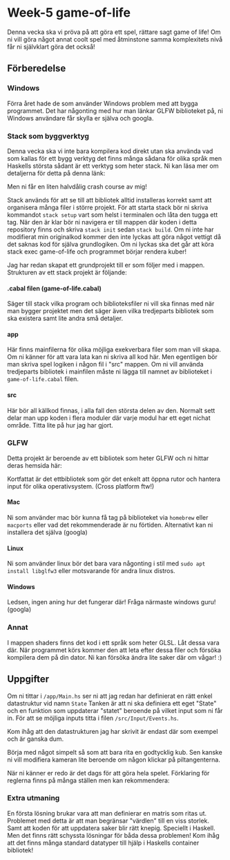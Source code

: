 # Week-5 game-of-life
Denna vecka ska vi pröva på att göra ett spel, rättare sagt game of
life! Om ni vill göra något annat coolt spel med åtminstone samma
komplexitets nivå får ni självklart göra det också!

## Förberedelse
### Windows
Förra året hade de som använder Windows problem med att bygga
programmet. Det har någonting med hur man länkar GLFW biblioteket på,
ni Windows användare får skylla er själva och googla.


### Stack som byggverktyg
Denna vecka ska vi inte bara kompilera kod direkt utan ska använda vad
som kallas för ett bygg verktyg det finns många sådana för olika språk
men Haskells största sådant är ett verktyg som heter stack. Ni kan läsa
mer om detaljerna för detta på denna länk:
[](https://docs.haskellstack.org/en/stable/README/)


Men ni får en liten halvdålig crash course av mig!

Stack används för att se till att bibliotek alltid installeras korrekt
samt att organisera många filer i större projekt. För att starta stack
bör ni skriva kommandot `stack setup` vart som helst i terminalen och
låta den tugga ett tag. När den är klar bör ni navigera er till mappen
där koden i detta repository finns och skriva `stack init` sedan
`stack build`. Om ni inte har modifierat min originalkod kommer den
inte lyckas att göra något vettigt då det saknas kod för själva
grundlogiken.  Om ni lyckas ska det går att köra stack exec
game-of-life och programmet börjar rendera kuber!

Jag har redan skapat ett grundprojekt till er
som följer med i mappen. Strukturen av ett stack projekt är följande:

#### .cabal filen (game-of-life.cabal)
Säger till stack vilka program och biblioteksfiler ni vill ska finnas
med när man bygger projektet men det säger även vilka tredjeparts
bibliotek som ska existera samt lite andra små detaljer.

#### app
Här finns mainfilerna för olika möjliga exekverbara filer som man vill
skapa. Om ni känner för att vara lata kan ni skriva all kod här. Men
egentligen bör man skriva spel logiken i någon fil i "src" mappen.  Om
ni vill använda tredjeparts bibliotek i mainfilen måste ni lägga till
namnet av biblioteket i `game-of-life.cabal` filen.

#### src
Här bör all källkod finnas, i alla fall den största delen av
den. Normalt sett delar man upp koden i flera moduler där varje modul
har ett eget nichat område. Titta lite på hur jag har gjort.

### GLFW
Detta projekt är beroende av ett bibliotek som heter GLFW och ni
hittar deras hemsida här:
[](http://www.glfw.org/)

Kortfattat är det ettbibliotek som gör det enkelt att öppna rutor och
hantera input för olika operativsystem. (Cross platform ftw!)

#### Mac
Ni som använder mac bör kunna få tag på biblioteket via `homebrew`
eller `macports` eller vad det rekommenderade är nu
förtiden. Alternativt kan ni installera det själva (googla)
#### Linux
Ni som använder linux bör det bara vara någonting i stil med `sudo apt
install libglfw3` eller motsvarande för andra linux distros.

#### Windows
Ledsen, ingen aning hur det fungerar där! Fråga närmaste
windows guru! (googla)

### Annat
I mappen shaders finns det kod i ett språk som heter GLSL. Låt dessa
vara där. När programmet körs kommer den att leta efter dessa filer
och försöka kompilera dem på din dator. Ni kan försöka ändra lite
saker där om vågar! :)

## Uppgifter
Om ni tittar i `/app/Main.hs` ser ni att jag redan har definierat en
rätt enkel datastruktur vid namn `State` Tanken är att ni ska
definiera ett eget "State" och en funktion som uppdaterar "statet"
beroende på vilket input som ni får in. För att se möjliga inputs
titta i filen `/src/Input/Events.hs`.

Kom ihåg att den datastrukturen jag har skrivit är endast där som
exempel och är ganska dum.

Börja med något simpelt så som att bara rita en godtycklig kub.  Sen
kanske ni vill modifiera kameran lite beroende om någon klickar på
piltangenterna.

När ni känner er redo är det dags för att göra hela spelet. Förklaring
för reglerna finns på många ställen men kan rekommendera:

[](http://en.wikipedia.org/wiki/Conway%27s_Game_of_Life)

### Extra utmaning
En första lösning brukar vara att man definierar en matris som ritas
ut. Problemet med detta är att man begränsar "värdlen" till en viss
storlek. Samt att koden för att uppdatera saker blir rätt
knepig. Speciellt i Haskell. Men det finns rätt schyssta lösningar för
båda dessa problemen! Kom ihåg att det finns många standard datatyper
till hjälp i Haskells container bibliotek!
[](http://hackage.haskell.org/package/containers-0.5.10.2)
